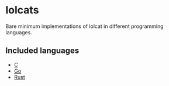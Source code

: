 # lolcats
Bare minimum implementations of lolcat in different programming languages.

## Included languages

- [C](c)
- [Go](go)
- [Rust](rust)